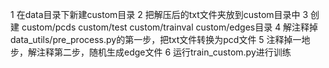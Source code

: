 1 在data目录下新建custom目录
2 把解压后的txt文件夹放到custom目录中
3 创建 custom/pcds custom/test custom/trainval custom/edges目录
4 解注释掉data_utils/pre_process.py的第一步，把txt文件转换为pcd文件
5 注释掉一地步，解注释第二步，随机生成edge文件
6 运行train_custom.py进行训练